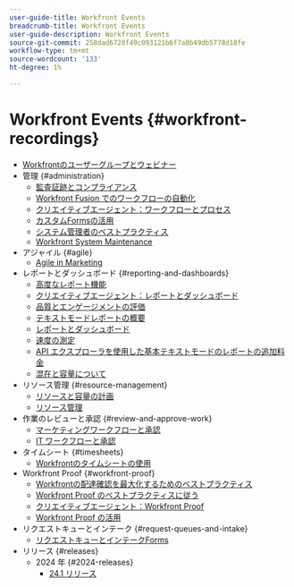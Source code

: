 ```yaml
---
user-guide-title: Workfront Events
breadcrumb-title: Workfront Events
user-guide-description: Workfront Events
source-git-commit: 258dad6728f49c093121b6f7a8b49db5778d18fe
workflow-type: tm+mt
source-wordcount: '133'
ht-degree: 1%

---
```



# Workfront Events {#workfront-recordings}

+ [Workfrontのユーザーグループとウェビナー](overview.md)
+ 管理 {#administration}
   + [監査証跡とコンプライアンス](user-groups/audit-trails-and-compliance.md)
   + [Workfront Fusion でのワークフローの自動化](user-groups/automating-workflows-with-workfront-fusion.md)
   + [クリエイティブエージェント：ワークフローとプロセス](user-groups/creative-agencies-workflows-and-process.md)
   + [カスタムFormsの活用](user-groups/leveraging-custom-forms.md)
   + [システム管理者のベストプラクティス](user-groups/system-admin-best-practices.md)
   + [Workfront System Maintenance](user-groups/workfront-system-maintenance.md)
+ アジャイル {#agile}
   + [Agile in Marketing](user-groups/agile-in-marketing.md)
+ レポートとダッシュボード {#reporting-and-dashboards}
   + [高度なレポート機能](user-groups/advanced-reporting.md)
   + [クリエイティブエージェント：レポートとダッシュボード](user-groups/creative-agencies-reporting-and-dashboards.md)
   + [品質とエンゲージメントの評価](webinars/gauging-quality-and-engagement.md)
   + [テキストモードレポートの概要](webinars/introduction-to-text-mode-reporting.md)
   + [レポートとダッシュボード](user-groups/reporting-and-dashboards.md)
   + [速度の測定](webinars/measuring-velocity.md)
   + [API エクスプローラを使用した基本テキストモードのレポートの追加料金](webinars/supercharge-basic-text-mode-reporting-using-the-api-explorer.md)
   + [混在と容量について](webinars/understanding-mix-and-capacity.md)
+ リソース管理 {#resource-management}
   + [リソースと容量の計画](user-groups/resource-and-capacity-planning.md)
   + [リソース管理](user-groups/resource-management.md)
+ 作業のレビューと承認 {#review-and-approve-work}
   + [マーケティングワークフローと承認](user-groups/marketing-workflows-and-approvals.md)
   + [IT ワークフローと承認](user-groups/it-workflows-and-approvals.md)
+ タイムシート {#timesheets}
   + [Workfrontのタイムシートの使用](user-groups/utilizing-timesheets-in-workfront.md)
+ Workfront Proof {#workfront-proof}
   + [Workfrontの配達確認を最大化するためのベストプラクティス](webinars/best-practices-to-maximize-workfront-proof.md)
   + [Workfront Proof のベストプラクティスに従う](webinars/follow-up-to-workfront-proof-best-practices.md)
   + [クリエイティブエージェント：Workfront Proof](user-groups/creative-agencies-workfront-proof.md)
   + [Workfront Proof の活用](user-groups/leveraging-workfront-proof.md)
+ リクエストキューとインテーク {#request-queues-and-intake}
   + [リクエストキューとインテークForms](user-groups/request-queues-and-intake-forms.md)
+ リリース {#releases}
   + 2024 年 {#2024-releases}
      + [24.1 リリース](webinars/24-1-release-webinar.md)